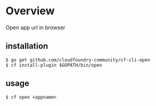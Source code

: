 # Overview

Open app url in browser

## installation

```
$ go get github.com/cloudfoundry-community/cf-cli-open
$ cf install-plugin $GOPATH/bin/open
```

## usage

```
$ cf open <appname>
```
